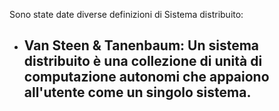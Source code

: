 Sono state date diverse definizioni di Sistema distribuito:
- **Van Steen & Tanenbaum**: Un sistema distribuito è una collezione di unità di computazione autonomi che appaiono all'utente come un singolo sistema.
	- 